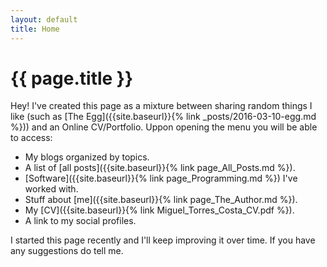 ```yaml
---
layout: default
title: Home
---
```


<h1 class="page-title">{{ page.title }}</h1>

Hey! I've created this page as a mixture between sharing random things I like (such as [The Egg]({{site.baseurl}}{% link _posts/2016-03-10-egg.md %})) and an Online CV/Portfolio. Uppon opening the menu you will be able to access:

- My blogs organized by topics.
- A list of [all posts]({{site.baseurl}}{% link page_All_Posts.md %}).
- [Software]({{site.baseurl}}{% link page_Programming.md %}) I've worked with.
- Stuff about [me]({{site.baseurl}}{% link page_The_Author.md %}).
- My [CV]({{site.baseurl}}{% link Miguel_Torres_Costa_CV.pdf %}).
- A link to my social profiles.

I started this page recently and I'll keep improving it over time. If you have any suggestions do tell me.